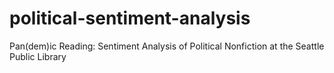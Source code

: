 # political-sentiment-analysis
Pan(dem)ic Reading: Sentiment Analysis of Political Nonfiction at the Seattle Public Library 
